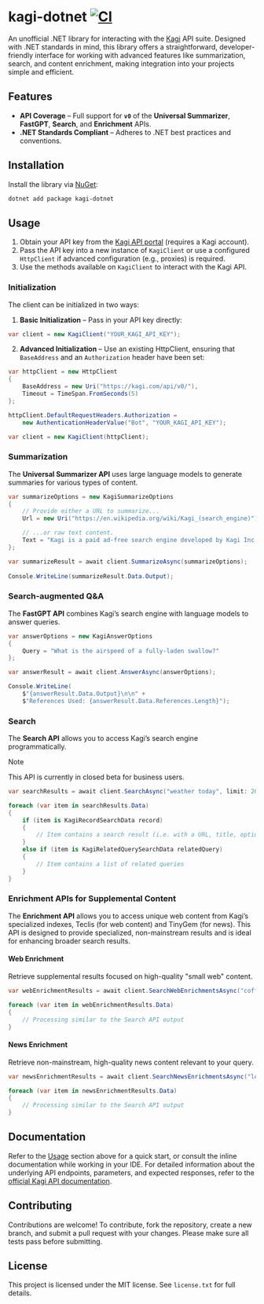 # kagi-dotnet [![CI](https://github.com/patchoulish/kagi-dotnet/actions/workflows/ci.yml/badge.svg)](https://github.com/patchoulish/kagi-dotnet/actions/workflows/ci.yml)
An unofficial .NET library for interacting with the [Kagi](https://kagi.com/) API suite. Designed with .NET standards in mind, this library offers a straightforward, developer-friendly interface for working with advanced features like summarization, search, and content enrichment, making integration into your projects simple and efficient.


## Features
- **API Coverage** – Full support for **`v0`** of the **Universal Summarizer**, **FastGPT**, **Search**, and **Enrichment** APIs.
- **.NET Standards Compliant** – Adheres to .NET best practices and conventions.


## Installation
Install the library via [NuGet](https://www.nuget.org/packages/kagi-dotnet):
```bash
dotnet add package kagi-dotnet
```


## Usage
1. Obtain your API key from the [Kagi API portal](https://kagi.com/settings?p=api) (requires a Kagi account).
2. Pass the API key into a new instance of `KagiClient` or use a configured `HttpClient` if advanced configuration (e.g., proxies) is required.
3. Use the methods available on `KagiClient` to interact with the Kagi API.

### Initialization
The client can be initialized in two ways:
1. **Basic Initialization** – Pass in your API key directly:
```csharp
var client = new KagiClient("YOUR_KAGI_API_KEY");
```
2. **Advanced Initialization** – Use an existing HttpClient, ensuring that `BaseAddress` and an `Authorization` header have been set:
```csharp
var httpClient = new HttpClient
{
    BaseAddress = new Uri("https://kagi.com/api/v0/"),
    Timeout = TimeSpan.FromSeconds(5)
};

httpClient.DefaultRequestHeaders.Authorization =
	new AuthenticationHeaderValue("Bot", "YOUR_KAGI_API_KEY");

var client = new KagiClient(httpClient);
```

### Summarization
The **Universal Summarizer API** uses large language models to generate summaries for various types of content.
```csharp
var summarizeOptions = new KagiSummarizeOptions
{
    // Provide either a URL to summarize...
    Url = new Uri("https://en.wikipedia.org/wiki/Kagi_(search_engine)")

    // ...or raw text content.
    Text = "Kagi is a paid ad-free search engine developed by Kagi Inc..."
};

var summarizeResult = await client.SummarizeAsync(summarizeOptions);
	
Console.WriteLine(summarizeResult.Data.Output);
```

### Search-augmented Q&A
The **FastGPT API** combines Kagi’s search engine with language models to answer queries.
```csharp
var answerOptions = new KagiAnswerOptions
{
    Query = "What is the airspeed of a fully-laden swallow?"
};

var answerResult = await client.AnswerAsync(answerOptions);

Console.WriteLine(
	$"{answerResult.Data.Output}\n\n" +
	$"References Used: {answerResult.Data.References.Length}");
```

### Search
The **Search API** allows you to access Kagi’s search engine programmatically.
> [!NOTE]
> This API is currently in closed beta for business users.
```csharp
var searchResults = await client.SearchAsync("weather today", limit: 20);

foreach (var item in searchResults.Data)
{
    if (item is KagiRecordSearchData record)
    {
        // Item contains a search result (i.e. with a URL, title, optional snippet, etc.)
    }
    else if (item is KagiRelatedQuerySearchData relatedQuery)
    {
        // Item contains a list of related queries
    }
}
```

### Enrichment APIs for Supplemental Content
The **Enrichment API** allows you to access unique web content from Kagi’s specialized indexes, Teclis (for web content) and TinyGem (for news). This API is designed to provide specialized, non-mainstream results and is ideal for enhancing broader search results.

#### Web Enrichment
Retrieve supplemental results focused on high-quality "small web" content.
```csharp
var webEnrichmentResults = await client.SearchWebEnrichmentsAsync("coffee blog");

foreach (var item in webEnrichmentResults.Data)
{
    // Processing similar to the Search API output
}
```

#### News Enrichment
Retrieve non-mainstream, high-quality news content relevant to your query.
```csharp
var newsEnrichmentResults = await client.SearchNewsEnrichmentsAsync("local news");

foreach (var item in newsEnrichmentResults.Data)
{
    // Processing similar to the Search API output
}
```


## Documentation
Refer to the [Usage](#usage) section above for a quick start, or consult the inline documentation while working in your IDE. For detailed information about the underlying API endpoints, parameters, and expected responses, refer to the [official Kagi API documentation](https://help.kagi.com/kagi/api/overview.html).


## Contributing
Contributions are welcome! To contribute, fork the repository, create a new branch, and submit a pull request with your changes. Please make sure all tests pass before submitting.


## License
This project is licensed under the MIT license. See `license.txt` for full details.
